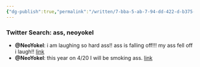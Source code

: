 ```yaml
---
{"dg-publish":true,"permalink":"/written/7-bba-5-ab-7-94-dd-422-d-b375-a4-bf-45950-cfc/","dgHomeLink":true,"dgPassFrontmatter":false}
---
```


### Twitter Search: ass, neoyokel

- **@NeoYokel**: i am laughing so hard ass!! ass is falling off!!! my ass fell off i laugh!! [link](http://twitter.com/NeoYokel/status/1516600236050952194)
- **@NeoYokel**: this year on 4/20 I will be smoking ass. [link](http://twitter.com/NeoYokel/status/1516214920446156801)